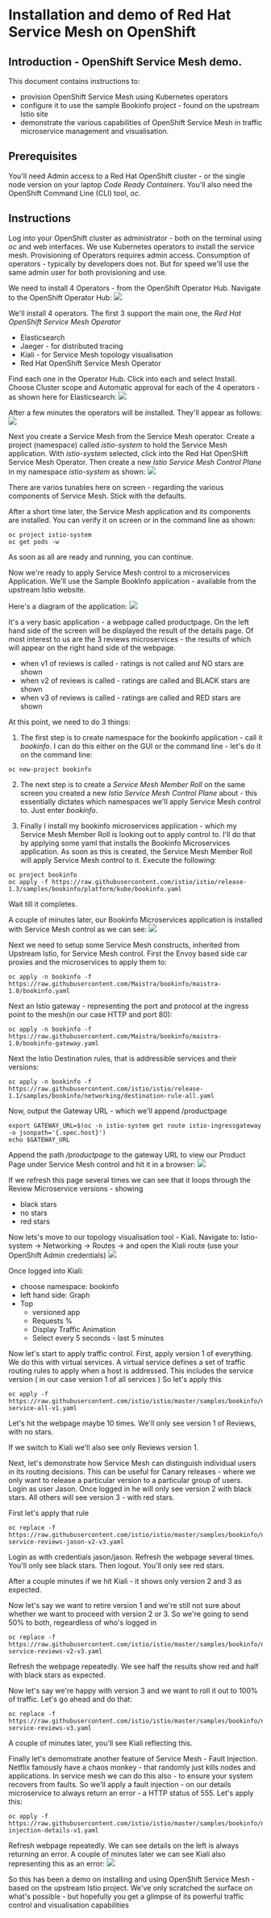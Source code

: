 # Installation and demo of Red Hat Service Mesh on OpenShift

## Introduction - OpenShift Service Mesh demo. 
This document contains instructions to: 
- provision OpenShift Service Mesh using Kubernetes operators
- configure it to use the sample Bookinfo project - found on the upstream Istio site
- demonstrate the various capabilities of OpenShift Service Mesh in traffic microservice management and visualisation.

## Prerequisites
You'll need Admin access to a Red Hat OpenShift cluster - or the single node version on your laptop *Code Ready Containers*. 
You'll also need the OpenShift Command Line (CLI) tool, *oc*.

## Instructions
Log into your OpenShift cluster as administrator - both on the terminal using *oc* and web interfaces.
We use Kubernetes operators to install the service mesh. Provisioning of Operators requires admin access.
Consumption of operators - typically by developers does not. But for speed we'll use 
the same admin user for both provisioning and use.

We need to install 4 Operators - from the OpenShift Operator Hub. Navigate to the OpenShift Operator Hub:
![](https://raw.githubusercontent.com/tnscorcoran/OpenShift-servicemesh/master/images/1-open-shift-operatorhub.png)

We'll install 4 operators. The first 3 support the main one, the *Red Hat OpenShift Service Mesh Operator* 
- Elasticsearch
- Jaeger - for distributed tracing
- Kiali - for Service Mesh topology visualisation
- Red Hat OpenShift Service Mesh Operator

Find each one in the Operator Hub. Click into each and select Install. Choose Cluster scope and Automatic approval for each of the 4 operators - as shown here for Elasticsearch:
![](https://raw.githubusercontent.com/tnscorcoran/OpenShift-servicemesh/master/images/1-operator-subscription.png)

After a few minutes the operators will be installed. They'll appear as follows:
![](https://raw.githubusercontent.com/tnscorcoran/OpenShift-servicemesh/master/images/2-installed-operators.png)

Next you create a Service Mesh from the Service Mesh operator. Create a project (namespace) called *istio-system*
to hold the Service Mesh application. With *istio-system* selected, click into the Red Hat OpenSHift Service Mesh Operator. Then create a new *Istio Service Mesh Control Plane* in my namespace *istio-system* as shown:
![](https://raw.githubusercontent.com/tnscorcoran/OpenShift-servicemesh/master/images/3-install-control-plane.png)

There are varios tunables here on screen - regarding the various components of Service Mesh. Stick with the defaults.

After a short time later, the Service Mesh application and its components are installed. You can verify it on screen 
or in the command line as shown:
```
oc project istio-system
oc get pods -w
```

As soon as all are ready and running, you can continue. 

Now we're ready to apply Service Mesh control to a microservices Application. We'll use the Sample BookInfo application - available from the upstream Istio website.

Here's a diagram of the application:
![](https://raw.githubusercontent.com/tnscorcoran/OpenShift-servicemesh/master/images/4-istio-book-info-architecture.png)

It's a very basic application - a webpage called productpage. 
On the left hand side of the screen will be displayed the result of the details page.
Of most interest to us are the 3 reviews microservices - the results of which will appear on the right hand side of the webpage.
- when v1 of reviews is called - ratings is not called and NO stars are shown
- when v2 of reviews is called - ratings are called and BLACK stars are shown
- when v3 of reviews is called - ratings are called and RED stars are shown

At this point, we need to do 3 things:

1. The first step is to create namespace for the bookinfo application - call it *bookinfo*. I can do this either on the GUI or the command line - let's do it on the command line:
```
oc new-project bookinfo
```

2. The next step is to create a *Service Mesh Member Roll* on the same screen you created a new *Istio Service Mesh Control Plane* about - this essentially dictates which namespaces we'll apply Service Mesh control to. Just enter *bookinfo*.

3. Finally I install my bookinfo microservices application - which my Service Mesh Member Roll
is looking out to apply control to. I'll do that by applying some yaml that installs the Bookinfo Microservices application. As soon as this is created, the Service Mesh Member Roll will apply Service Mesh control to it. Execute the following:
```
oc project bookinfo
oc apply -f https://raw.githubusercontent.com/istio/istio/release-1.3/samples/bookinfo/platform/kube/bookinfo.yaml
```

Wait till it completes.

A couple of minutes later, our Bookinfo Microservices application is installed with Service Mesh control
as we can see:
![](https://raw.githubusercontent.com/tnscorcoran/OpenShift-servicemesh/master/images/4-istio-book-info-pods.png)

Next we need to setup some Service Mesh constructs, inherited from Upstream Istio, for Service Mesh control. First the Envoy based side car proxies and the microservices to apply them to:
```
oc apply -n bookinfo -f https://raw.githubusercontent.com/Maistra/bookinfo/maistra-1.0/bookinfo.yaml
```

Next an Istio gateway - representing the port and protocol at the ingress point to the mesh(in our case HTTP and port 80):
```
oc apply -n bookinfo -f https://raw.githubusercontent.com/Maistra/bookinfo/maistra-1.0/bookinfo-gateway.yaml
```

Next the Istio Destination rules, that is addressible services and their versions:
```
oc apply -n bookinfo -f https://raw.githubusercontent.com/istio/istio/release-1.1/samples/bookinfo/networking/destination-rule-all.yaml
```

Now, output the Gateway URL - which we'll append /productpage  
```
export GATEWAY_URL=$(oc -n istio-system get route istio-ingressgateway -o jsonpath='{.spec.host}')
echo $GATEWAY_URL
```
Append the path */productpage* to the gateway URL to view our Product Page under Service Mesh control and hit it in a browser:
![](https://raw.githubusercontent.com/tnscorcoran/OpenShift-servicemesh/master/images/4-product-page.png)

If we refresh this page several times we can see that it loops through the Review Microservice versions - showing
 - black stars
 - no stars
 - red stars

Now lets's move to our topology visualisation tool - Kiali. Navigate to: Istio-system -> Networking -> Routes -> and open the Kiali route (use your OpenShift Admin credentials)
![](https://raw.githubusercontent.com/tnscorcoran/OpenShift-servicemesh/master/images/5-kiali.png)

Once logged into Kiali:
- choose namespace: bookinfo
- left hand side: Graph
- Top
	- versioned app
	- Requests %
	- Display Traffic Animation
    - Select every 5 seconds - last 5 minutes

Now let's start to apply traffic control. First, apply version 1 of everything. We do this with virtual services. A virtual service defines a set of traffic routing rules to apply when a host is addressed. This includes the service version ( in our case version 1 of all services )
So let's apply this
```
oc apply -f https://raw.githubusercontent.com/istio/istio/master/samples/bookinfo/networking/virtual-service-all-v1.yaml
```

Let's hit the webpage maybe 10 times. We'll only see version 1 of Reviews, with no stars.

If we switch to Kiali we'll also see only Reviews version 1.

Next, let's demonstrate how Service Mesh can distinguish individual users in its routing decisions. This can be useful for Canary releases - where we only want to release a particular version to a particular group of users.
Login as user Jason. Once logged in he will only see version 2 with black stars. All others will see version 3 - with red stars.

First let's apply that rule
```
oc replace -f https://raw.githubusercontent.com/istio/istio/master/samples/bookinfo/networking/virtual-service-reviews-jason-v2-v3.yaml
```
Login as with credentials jason/jason. Refresh the webpage several times. You'll only see black stars. 
Then logout. You'll only see red stars. 

After a couple minutes if we hit Kiali - it shows only version 2 and 3 as expected.

Now let's say we want to retire version 1 and we're still not sure about whether we want to 
proceed with version 2 or 3. So we're going to send 50% to both, regeardless of who's logged in   
```
oc replace -f https://raw.githubusercontent.com/istio/istio/master/samples/bookinfo/networking/virtual-service-reviews-v2-v3.yaml
```

Refresh the webpage repeatedly. We see half the results show red and half with black stars as expected.

Now let's say we're happy with version 3 and we want to roll it out to 100% of traffic. Let's go ahead and do that:
```
oc replace -f https://raw.githubusercontent.com/istio/istio/master/samples/bookinfo/networking/virtual-service-reviews-v3.yaml
```

A couple of minutes later, you'll see Kiali reflecting this.

Finally let's demomstrate another feature of Service Mesh - Fault Injection. Netflix famously have a chaos monkey - that randomly just kills nodes and applications. In service mesh we can do this also - to ensure your system recovers from faults. So we'll apply a fault injection - on our details microservice to always return an error - a HTTP status of 555. Let's apply this:
```
oc apply -f https://raw.githubusercontent.com/istio/istio/master/samples/bookinfo/networking/fault-injection-details-v1.yaml
```
Refresh webpage repeatedly. We can see details on the left is always returning an error. A couple of minutes later we can see Kiali also representing this as an error:
![](https://raw.githubusercontent.com/tnscorcoran/OpenShift-servicemesh/master/images/6-kiali-error.png)


So this has been a demo on installing and using OpenShift Service Mesh - based on the 
upstream Istio project.
We've only scratched the surface on what's possible - but hopefully you get a glimpse of
its powerful traffic control and visualisation capabilities

